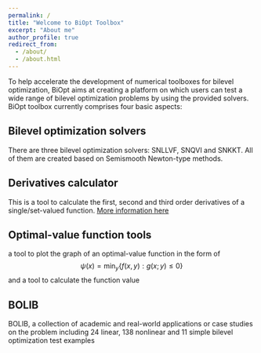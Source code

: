 ```yaml
---
permalink: /
title: "Welcome to BiOpt Toolbox"
excerpt: "About me"
author_profile: true
redirect_from: 
  - /about/
  - /about.html
---
```


To help accelerate the development of numerical toolboxes for bilevel optimization, BiOpt aims at creating a platform on which users can test a wide range of bilevel optimization problems by using the provided solvers. BiOpt toolbox currently comprises four basic aspects:

Bilevel optimization solvers
---
There are three bilevel optimization solvers: SNLLVF, SNQVI and SNKKT. All of them are created based on Semismooth Newton-type methods. 

Derivatives calculator
---
This is a tool to calculate the first, second and third order derivatives of a single/set-valued function. [More information here](\GetDerivatives)

Optimal-value function tools
---
a tool to plot the graph of an optimal-value function in the form of  $$\psi(x) = \min_{y} \{f(x, y):g(x; y)\leq 0\}$$ and a tool to calculate the function value

BOLIB
---
BOLIB,  a collection of academic and real-world applications or case studies on the problem including 24 linear, 138 nonlinear and 11 simple bilevel optimization test examples 
